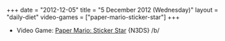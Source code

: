 +++
date = "2012-12-05"
title = "5 December 2012 (Wednesday)"
layout = "daily-diet"
video-games = ["paper-mario-sticker-star"]
+++

<ul>
<li class="entry Video Game">Video Game: <a href="/video-games/paper-mario-sticker-star">Paper Mario: Sticker Star</a> {N3DS} /b/</li>
</ul>
